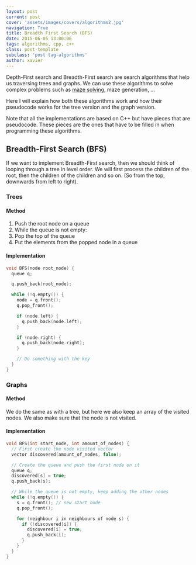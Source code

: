 ```yaml
---
layout: post
current: post
cover: 'assets/images/covers/algorithms2.jpg'
navigation: True
title: Breadth First Search (BFS)
date: 2015-06-05 13:00:06
tags: algorithms, cpp, c++
class: post-template
subclass: 'post tag-algorithms'
author: xavier
---
```


Depth-First search and Breadth-First search are search algorithms that help us traversing trees and graphs. We can use these algorithms to solve complex problems such as [maze solving](http://desple.com/post/118014845597/solving-a-maze-with-perl), maze generation, ...

Here I will explain how both these algorithms work and how their pseudocode works for the tree version and the graph version.

Note that all the implementations are based on C++ but have pieces that are pseudocode. These pieces are the ones that have to be filled in when programming these algorithms.

## Breadth-First Search (BFS)

If we want to implement Breadth-First search, then we should think of looping through a tree in level order. We will first process the children of the root, then the children of the children and so on. (So from the top, downwards from left to right).

### Trees

#### Method

1. Push the root node on a queue
2. While the queue is not empty:
1. Pop the top of the queue
2. Put the elements from the popped node in a queue

#### Implementation

```cpp
void BFS(node root_node) {
  queue q;

  q.push_back(root_node);

  while (!q.empty()) {
    node = q.front();
    q.pop_front();

    if (node.left) {
      q.push_back(node.left);
    }

    if (node.right) {
      q.push_back(node.right);
    }

    // Do something with the key
  }
}
```

### Graphs

#### Method

We do the same as with a tree, but here we also keep an array of the visited nodes. We also make sure that the node is not visited.

#### Implementation

```cpp
void BFS(int start_node, int amount_of_nodes) {
  // First create the node visited vector
  vector discovered(amount_of_nodes, false);

  // Create the queue and push the first node on it
  queue q;
  discovered[s] = true;
  q.push_back(s);

  // While the queue is not empty, keep adding the other nodes
  while (!q.empty()) {
    s = q.front(); // new start node
    q.pop_front();

    for (neighbour i in neighbours of node s) {
      if (!discovered[i]) {
        discovered[i] = true;
        q.push_back(i);
      }
    }
  }
}
```
